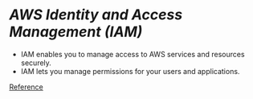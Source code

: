 # ***AWS Identity and Access Management (IAM)***
- IAM enables you to manage access to AWS services and resources securely.
- IAM lets you manage permissions for your users and applications.

[Reference](https://aws.amazon.com/iam/?nc=sn&loc=1)
